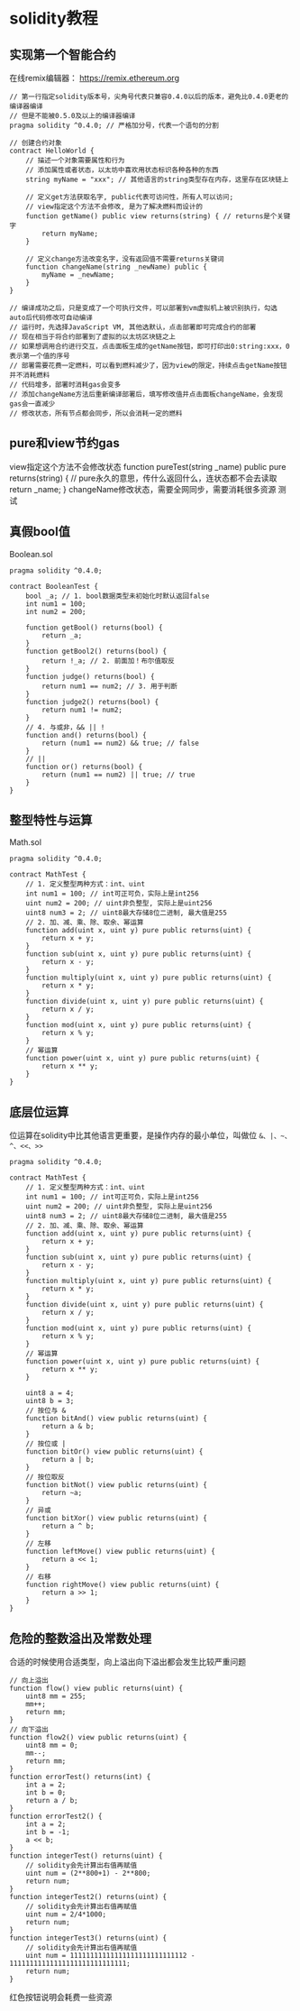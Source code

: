 <!--
 * @Author: yuzihan yuzihanyuzihan@163.com
 * @Date: 2022-05-20 22:18:35
 * @LastEditors: yuzihan yuzihanyuzihan@163.com
 * @LastEditTime: 2022-06-04 13:06:03
 * @FilePath: /fe_interview/web3/solidity.md
 * @Description: 这是默认设置,请设置`customMade`, 打开koroFileHeader查看配置 进行设置: https://github.com/OBKoro1/koro1FileHeader/wiki/%E9%85%8D%E7%BD%AE
-->
# solidity教程
## 实现第一个智能合约
在线remix编辑器： https://remix.ethereum.org
```solidity
// 第一行指定solidity版本号，尖角号代表只兼容0.4.0以后的版本，避免比0.4.0更老的编译器编译
// 但是不能被0.5.0及以上的编译器编译
pragma solidity ^0.4.0; // 严格加分号，代表一个语句的分割 

// 创建合约对象
contract HelloWorld {
    // 描述一个对象需要属性和行为
    // 添加属性或者状态，以太坊中喜欢用状态标识各种各种的东西
    string myName = "xxx"; // 其他语言的string类型存在内存，这里存在区块链上

    // 定义get方法获取名字, public代表可访问性，所有人可以访问; 
    // view指定这个方法不会修改, 是为了解决燃料而设计的
    function getName() public view returns(string) { // returns是个关键字
        return myName;
    }

    // 定义change方法改变名字，没有返回值不需要returns关键词
    function changeName(string _newName) public {
        myName = _newName;
    } 
}

// 编译成功之后，只是变成了一个可执行文件，可以部署到vm虚拟机上被识别执行，勾选auto后代码修改可自动编译
// 运行时，先选择JavaScript VM, 其他选默认，点击部署即可完成合约的部署
// 现在相当于将合约部署到了虚拟的以太坊区块链之上
// 如果想调用合约进行交互，点击面板生成的getName按钮，即可打印出0:string:xxx，0表示第一个值的序号
// 部署需要花费一定燃料，可以看到燃料减少了，因为view的限定，持续点击getName按钮并不消耗燃料
// 代码增多，部署时消耗gas会变多
// 添加changeName方法后重新编译部署后，填写修改值并点击面板changeName，会发现gas会一直减少
// 修改状态，所有节点都会同步，所以会消耗一定的燃料
```
## pure和view节约gas
view指定这个方法不会修改状态
function pureTest(string _name) public pure returns(string) { // pure永久的意思，传什么返回什么，连状态都不会去读取
    return _name;
}
changeName修改状态，需要全网同步，需要消耗很多资源
测试
## 真假bool值
Boolean.sol
```
pragma solidity ^0.4.0;

contract BooleanTest {
    bool _a; // 1. bool数据类型未初始化时默认返回false
    int num1 = 100;
    int num2 = 200;

    function getBool() returns(bool) {
        return _a;
    }
    function getBool2() returns(bool) {
        return !_a; // 2. 前面加！布尔值取反
    }
    function judge() returns(bool) {
        return num1 == num2; // 3. 用于判断
    }
    function judge2() returns(bool) {
        return num1 != num2; 
    }
    // 4. 与或非，&& || !
    function and() returns(bool) {
        return (num1 == num2) && true; // false
    }
    // || 
    function or() returns(bool) {
        return (num1 == num2) || true; // true
    }
}
```
## 整型特性与运算
Math.sol
```
pragma solidity ^0.4.0;

contract MathTest {
    // 1. 定义整型两种方式：int、uint
    int num1 = 100; // int可正可负，实际上是int256
    uint num2 = 200; // uint非负整型, 实际上是uint256
    uint8 num3 = 2; // uint8最大存储8位二进制, 最大值是255
    // 2. 加、减、乘、除、取余、幂运算
    function add(uint x, uint y) pure public returns(uint) {
        return x + y;
    }
    function sub(uint x, uint y) pure public returns(uint) {
        return x - y;
    }
    function multiply(uint x, uint y) pure public returns(uint) {
        return x * y;
    }
    function divide(uint x, uint y) pure public returns(uint) {
        return x / y;
    }
    function mod(uint x, uint y) pure public returns(uint) {
        return x % y;
    }
    // 幂运算
    function power(uint x, uint y) pure public returns(uint) {
        return x ** y;
    }
}
```
## 底层位运算
位运算在solidity中比其他语言更重要，是操作内存的最小单位，叫做位
`&、|、~、^、<<、>>`
```
pragma solidity ^0.4.0;

contract MathTest {
    // 1. 定义整型两种方式：int、uint
    int num1 = 100; // int可正可负，实际上是int256
    uint num2 = 200; // uint非负整型, 实际上是uint256
    uint8 num3 = 2; // uint8最大存储8位二进制, 最大值是255
    // 2. 加、减、乘、除、取余、幂运算
    function add(uint x, uint y) pure public returns(uint) {
        return x + y;
    }
    function sub(uint x, uint y) pure public returns(uint) {
        return x - y;
    }
    function multiply(uint x, uint y) pure public returns(uint) {
        return x * y;
    }
    function divide(uint x, uint y) pure public returns(uint) {
        return x / y;
    }
    function mod(uint x, uint y) pure public returns(uint) {
        return x % y;
    }
    // 幂运算
    function power(uint x, uint y) pure public returns(uint) {
        return x ** y;
    }

    uint8 a = 4;
    uint8 b = 3;
    // 按位与 &
    function bitAnd() view public returns(uint) {
        return a & b;
    }
    // 按位或 |
    function bitOr() view public returns(uint) {
        return a | b;
    }
    // 按位取反
    function bitNot() view public returns(uint) {
        return ~a;
    }
    // 异或
    function bitXor() view public returns(uint) {
        return a ^ b;
    }
    // 左移
    function leftMove() view public returns(uint) {
        return a << 1;
    }
    // 右移
    function rightMove() view public returns(uint) {
        return a >> 1;
    }
}
```
## 危险的整数溢出及常数处理
合适的时候使用合适类型，向上溢出向下溢出都会发生比较严重问题
```
// 向上溢出
function flow() view public returns(uint) {
    uint8 mm = 255;
    mm++;
    return mm;
}
// 向下溢出
function flow2() view public returns(uint) {
    uint8 mm = 0;
    mm--;
    return mm;
}
function errorTest() returns(int) {
    int a = 2;
    int b = 0;
    return a / b;
}
function errorTest2() {
    int a = 2;
    int b = -1;
    a << b;
}
function integerTest() returns(uint) {
    // solidity会先计算出右值再赋值
    uint num = (2**800+1) - 2**800;
    return num;
}
function integerTest2() returns(uint) {
    // solidity会先计算出右值再赋值
    uint num = 2/4*1000;
    return num;
}
function integerTest3() returns(uint) {
    // solidity会先计算出右值再赋值
    uint num = 11111111111111111111111111112 - 11111111111111111111111111111;
    return num;
}
```
红色按钮说明会耗费一些资源
